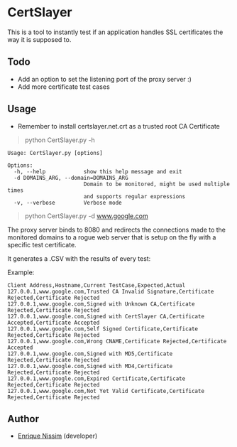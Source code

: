 # CertSlayer
This is a tool to instantly test if an application handles SSL certificates the way it is supposed to.

## Todo
* Add an option to set the listening port of the proxy server :)
* Add more certificate test cases

## Usage

- Remember to install certslayer.net.crt as a trusted root CA Certificate

> python CertSlayer.py -h

```
Usage: CertSlayer.py [options]

Options:
  -h, --help            show this help message and exit
  -d DOMAINS_ARG, --domain=DOMAINS_ARG
                        Domain to be monitored, might be used multiple times
                        and supports regular expressions
  -v, --verbose         Verbose mode
```

> python CertSlayer.py -d www.google.com


The proxy server binds to 8080 and redirects the connections made to the monitored domains to a
rogue web server that is setup on the fly with a specific test certificate.

It generates a .CSV with the results of every test:

Example:
```
Client Address,Hostname,Current TestCase,Expected,Actual
127.0.0.1,www.google.com,Trusted CA Invalid Signature,Certificate Rejected,Certificate Rejected
127.0.0.1,www.google.com,Signed with Unknown CA,Certificate Rejected,Certificate Rejected
127.0.0.1,www.google.com,Signed with CertSlayer CA,Certificate Accepted,Certificate Accepted
127.0.0.1,www.google.com,Self Signed Certificate,Certificate Rejected,Certificate Rejected
127.0.0.1,www.google.com,Wrong CNAME,Certificate Rejected,Certificate Accepted
127.0.0.1,www.google.com,Signed with MD5,Certificate Rejected,Certificate Rejected
127.0.0.1,www.google.com,Signed with MD4,Certificate Rejected,Certificate Rejected
127.0.0.1,www.google.com,Expired Certificate,Certificate Rejected,Certificate Rejected
127.0.0.1,www.google.com,Not Yet Valid Certificate,Certificate Rejected,Certificate Rejected
```
## Author
* [Enrique Nissim](https://twitter.com/kiqueNissim) (developer)
